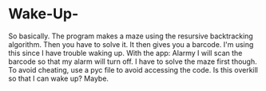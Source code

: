 # Wake-Up-
So basically. The program makes a maze using the resursive backtracking algorithm. Then you have to solve it. It then gives you a barcode. I'm using this since I have trouble waking up. With the app: Alarmy I will scan the barcode so that my alarm will turn off. I have to solve the maze first though. To avoid cheating, use a pyc file to avoid accessing the code. Is this overkill so that I can wake up? Maybe.
